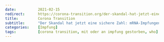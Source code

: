 ```yaml
---
date:          2021-02-15
redirect:      https://corona-transition.org/der-skandal-hat-jetzt-eine-sichere-zahl-mrna-impfungen-sind-40-mal-gefahrlicher
title:         Corona Transition
subtitle:      "Der Skandal hat jetzt eine sichere Zahl: mRNA-Impfungen sind 40 mal gefährlicher als Grippeimpfungen"
categories:    [Impfung]
tags:          [corona transition, mit oder an impfung gestorben, who]
---
```

